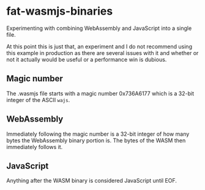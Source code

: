 # fat-wasmjs-binaries

Experimenting with combining WebAssembly and JavaScript into a single file.

At this point this is just that, an experiment and I do not recommend using this example in production as there are several issues with it and whether or not it actually would be useful or a performance win is dubious.

## Magic number

The .wasmjs file starts with a magic number 0x736A6177 which is a 32-bit integer of the ASCII `wajs`.

## WebAssembly

Immediately following the magic number is a 32-bit integer of how many bytes the WebAssembly binary portion is. The bytes of the WASM then immediately follows it.

## JavaScript

Anything after the WASM binary is considered JavaScript until EOF.
